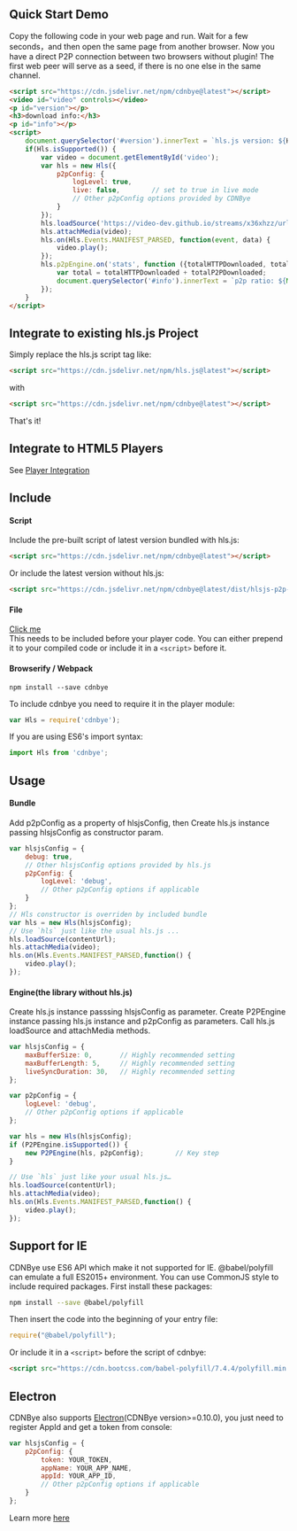 
## Quick Start Demo

Copy the following code in your web page and run. Wait for a few seconds，and then open the same page from another browser. Now you have a direct P2P connection between two browsers without plugin! The first web peer will serve as a seed, if there is no one else in the same channel.
```html
<script src="https://cdn.jsdelivr.net/npm/cdnbye@latest"></script>
<video id="video" controls></video>
<p id="version"></p>
<h3>download info:</h3>
<p id="info"></p>
<script>
    document.querySelector('#version').innerText = `hls.js version: ${Hls.version}  cdnbye version: ${Hls.engineVersion}`;
    if(Hls.isSupported()) {
        var video = document.getElementById('video');
        var hls = new Hls({
            p2pConfig: {
                logLevel: true,
                live: false,        // set to true in live mode
                // Other p2pConfig options provided by CDNBye
            }
        });
        hls.loadSource('https://video-dev.github.io/streams/x36xhzz/url_2/193039199_mp4_h264_aac_ld_7.m3u8');
        hls.attachMedia(video);
        hls.on(Hls.Events.MANIFEST_PARSED, function(event, data) {
            video.play();
        });
        hls.p2pEngine.on('stats', function ({totalHTTPDownloaded, totalP2PDownloaded, totalP2PUploaded}) {
            var total = totalHTTPDownloaded + totalP2PDownloaded;
            document.querySelector('#info').innerText = `p2p ratio: ${Math.round(totalP2PDownloaded/total*100)}%, saved traffic: ${totalP2PDownloaded}KB, uploaded: ${totalP2PUploaded}KB`;
        });
    }
</script>
```

## Integrate to existing hls.js Project
Simply replace the hls.js script tag like:
 ```html
<script src="https://cdn.jsdelivr.net/npm/hls.js@latest"></script>
```
with
 ```html
<script src="https://cdn.jsdelivr.net/npm/cdnbye@latest"></script>
```
That's it!


## Integrate to HTML5 Players
See [Player Integration](/en/web/players.md)

## Include

#### Script
Include the pre-built script of latest version bundled with hls.js:
```html
<script src="https://cdn.jsdelivr.net/npm/cdnbye@latest"></script>
```
Or include the latest version without hls.js:
```html
<script src="https://cdn.jsdelivr.net/npm/cdnbye@latest/dist/hlsjs-p2p-engine.min.js"></script>
```

#### File
[Click me](https://cdnbye.oss-cn-beijing.aliyuncs.com/web_sdk/dist.zip)<br>This needs to be included before your player code. You can either prepend it to your compiled code or include it in a `<script>` before it.

#### Browserify / Webpack
```shell
npm install --save cdnbye
```
To include cdnbye you need to require it in the player module:
```javascript
var Hls = require('cdnbye');
```
If you are using ES6's import syntax:
```javascript
import Hls from 'cdnbye';
```

## Usage
#### Bundle
Add p2pConfig as a property of hlsjsConfig, then Create hls.js instance passing hlsjsConfig as constructor param.
```javascript
var hlsjsConfig = {
    debug: true,
    // Other hlsjsConfig options provided by hls.js
    p2pConfig: {
        logLevel: 'debug',
        // Other p2pConfig options if applicable
    }
};
// Hls constructor is overriden by included bundle
var hls = new Hls(hlsjsConfig);
// Use `hls` just like the usual hls.js ...
hls.loadSource(contentUrl);
hls.attachMedia(video);
hls.on(Hls.Events.MANIFEST_PARSED,function() {
    video.play();
});
```
#### Engine(the library without hls.js)

Create hls.js instance passsing hlsjsConfig as parameter. Create P2PEngine instance passing hls.js instance and p2pConfig as parameters. Call hls.js loadSource and attachMedia methods.
```javascript
var hlsjsConfig = {
    maxBufferSize: 0,       // Highly recommended setting
    maxBufferLength: 5,     // Highly recommended setting
    liveSyncDuration: 30,   // Highly recommended setting
};

var p2pConfig = {
    logLevel: 'debug',
    // Other p2pConfig options if applicable
};

var hls = new Hls(hlsjsConfig);
if (P2PEngine.isSupported()) {
    new P2PEngine(hls, p2pConfig);        // Key step
}

// Use `hls` just like your usual hls.js…
hls.loadSource(contentUrl);
hls.attachMedia(video);
hls.on(Hls.Events.MANIFEST_PARSED,function() {
    video.play();
});
```

## Support for IE
CDNBye use ES6 API which make it not supported for IE. @babel/polyfill can emulate a full ES2015+ environment. You can use CommonJS style to include required packages. First install these packages:
```bash
npm install --save @babel/polyfill
```
Then insert the code into the beginning of your entry file:
```javascript
require("@babel/polyfill");
```
Or include it in a `<script>` before the script of cdnbye:
```html
<script src="https://cdn.bootcss.com/babel-polyfill/7.4.4/polyfill.min.js"></script>
```

## Electron
CDNBye also supports [Electron](https://electronjs.org/)(CDNBye version>=0.10.0), you just need to register AppId and get a token from console:
```javascript
var hlsjsConfig = {
    p2pConfig: {
        token: YOUR_TOKEN,
        appName: YOUR_APP_NAME,
        appId: YOUR_APP_ID,
        // Other p2pConfig options if applicable
    }
};
```
Learn more [here](/en/bindings.md?id=app-id-and-token)


